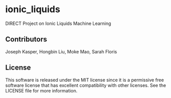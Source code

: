 # ionic_liquids
DIRECT Project on Ionic Liquids Machine Learning

## Contributors
Joseph Kasper, Hongbin Liu, Moke Mao, Sarah Floris

## License
This software is released under the MIT license since
it is a permissive free software license that 
has excellent compatibility with other licenses. See the LICENSE
file for more information.
